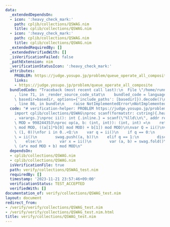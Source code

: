 ```yaml
---
data:
  _extendedDependsOn:
  - icon: ':heavy_check_mark:'
    path: cplib/collections/QSWAG.nim
    title: cplib/collections/QSWAG.nim
  - icon: ':heavy_check_mark:'
    path: cplib/collections/QSWAG.nim
    title: cplib/collections/QSWAG.nim
  _extendedRequiredBy: []
  _extendedVerifiedWith: []
  _isVerificationFailed: false
  _pathExtension: nim
  _verificationStatusIcon: ':heavy_check_mark:'
  attributes:
    PROBLEM: https://judge.yosupo.jp/problem/queue_operate_all_composite
    links:
    - https://judge.yosupo.jp/problem/queue_operate_all_composite
  bundledCode: "Traceback (most recent call last):\n  File \"/home/runner/.local/lib/python3.10/site-packages/onlinejudge_verify/documentation/build.py\"\
    , line 71, in _render_source_code_stat\n    bundled_code = language.bundle(stat.path,\
    \ basedir=basedir, options={'include_paths': [basedir]}).decode()\n  File \"/home/runner/.local/lib/python3.10/site-packages/onlinejudge_verify/languages/nim.py\"\
    , line 86, in bundle\n    raise NotImplementedError\nNotImplementedError\n"
  code: "# verification-helper: PROBLEM https://judge.yosupo.jp/problem/queue_operate_all_composite\n\
    import cplib/collections/QSWAG\nproc scanf(formatstr: cstring){.header: \"<stdio.h>\"\
    , varargs.}\nproc ii(): int {.inline.} = scanf(\"%lld\\n\", addr result)\nconst\
    \ MOD = 998244353\nproc op(a, b: (int, int)): (int, int) =\n    return ((a[0]*b[0])\
    \ mod MOD, ((a[1]*b[0] mod MOD) + b[1]) mod MOD)\n\nvar Q = ii()\nvar swag = initSWAG(op,\
    \ (1, 0))\nfor i in 0..<Q:\n    var q = ii()\n    if q == 0:\n        var a, b\
    \ = ii()\n        swag.push((a, b))\n    elif q == 1:\n        discard swag.pop()\n\
    \    else:\n        var x = ii()\n        var (a, b) = swag.fold()\n        echo\
    \ (a*x mod MOD + b) mod MOD\n"
  dependsOn:
  - cplib/collections/QSWAG.nim
  - cplib/collections/QSWAG.nim
  isVerificationFile: true
  path: verify/collections/QSWAG_test.nim
  requiredBy: []
  timestamp: '2023-11-21 23:57:46+09:00'
  verificationStatus: TEST_ACCEPTED
  verifiedWith: []
documentation_of: verify/collections/QSWAG_test.nim
layout: document
redirect_from:
- /verify/verify/collections/QSWAG_test.nim
- /verify/verify/collections/QSWAG_test.nim.html
title: verify/collections/QSWAG_test.nim
---
```

